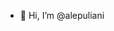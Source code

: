 - 👋 Hi, I’m @alepuliani

<!---
alepuliani/alepuliani is a ✨ special ✨ repository because its `README.md` (this file) appears on your GitHub profile.
You can click the Preview link to take a look at your changes.
--->
